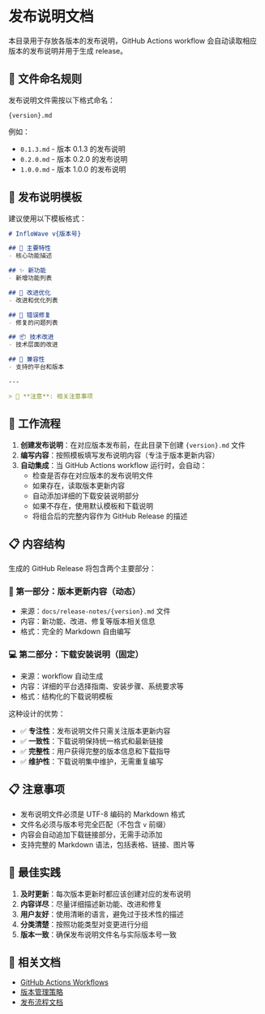# 发布说明文档

本目录用于存放各版本的发布说明，GitHub Actions workflow 会自动读取相应版本的发布说明并用于生成 release。

## 📁 文件命名规则

发布说明文件需按以下格式命名：

```
{version}.md
```

例如：
- `0.1.3.md` - 版本 0.1.3 的发布说明
- `0.2.0.md` - 版本 0.2.0 的发布说明
- `1.0.0.md` - 版本 1.0.0 的发布说明

## 📝 发布说明模板

建议使用以下模板格式：

```markdown
# InfloWave v{版本号}

## 🚀 主要特性
- 核心功能描述

## ✨ 新功能
- 新增功能列表

## 🔧 改进优化
- 改进和优化列表

## 🐛 错误修复
- 修复的问题列表

## 📦 技术改进
- 技术层面的改进

## 🔄 兼容性
- 支持的平台和版本

---

> 🎯 **注意**: 相关注意事项
```

## 🔄 工作流程

1. **创建发布说明**：在对应版本发布前，在此目录下创建 `{version}.md` 文件
2. **编写内容**：按照模板填写发布说明内容（专注于版本更新内容）
3. **自动集成**：当 GitHub Actions workflow 运行时，会自动：
   - 检查是否存在对应版本的发布说明文件
   - 如果存在，读取版本更新内容
   - 自动添加详细的下载安装说明部分
   - 如果不存在，使用默认模板和下载说明
   - 将组合后的完整内容作为 GitHub Release 的描述

## 📋 内容结构

生成的 GitHub Release 将包含两个主要部分：

### 📝 第一部分：版本更新内容（动态）
- 来源：`docs/release-notes/{version}.md` 文件
- 内容：新功能、改进、修复等版本相关信息
- 格式：完全的 Markdown 自由编写

### 💻 第二部分：下载安装说明（固定）
- 来源：workflow 自动生成
- 内容：详细的平台选择指南、安装步骤、系统要求等
- 格式：结构化的下载说明模板

这种设计的优势：
- ✅ **专注性**：发布说明文件只需关注版本更新内容
- ✅ **一致性**：下载说明保持统一格式和最新链接
- ✅ **完整性**：用户获得完整的版本信息和下载指导
- ✅ **维护性**：下载说明集中维护，无需重复编写

## 📋 注意事项

- 发布说明文件必须是 UTF-8 编码的 Markdown 格式
- 文件名必须与版本号完全匹配（不包含 `v` 前缀）
- 内容会自动追加下载链接部分，无需手动添加
- 支持完整的 Markdown 语法，包括表格、链接、图片等

## 🌟 最佳实践

1. **及时更新**：每次版本更新时都应该创建对应的发布说明
2. **内容详尽**：尽量详细描述新功能、改进和修复
3. **用户友好**：使用清晰的语言，避免过于技术性的描述
4. **分类清楚**：按照功能类型对变更进行分组
5. **版本一致**：确保发布说明文件名与实际版本号一致

## 🔗 相关文档

- [GitHub Actions Workflows](../../.github/workflows/)
- [版本管理策略](../version-management.md)
- [发布流程文档](../release-process.md)